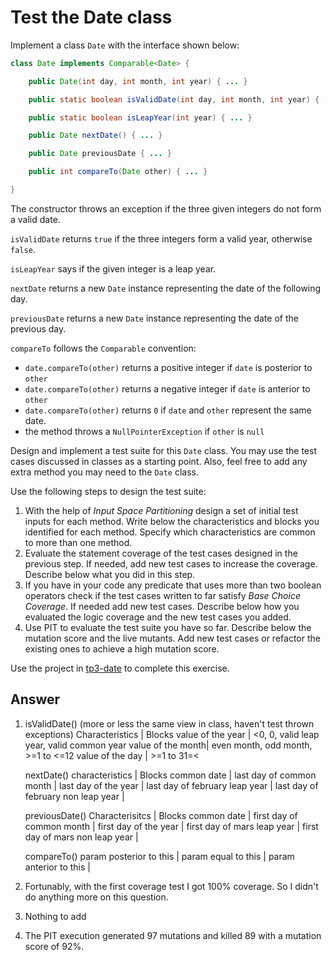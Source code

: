 # Test the Date class

Implement a class `Date` with the interface shown below:

```java
class Date implements Comparable<Date> {

    public Date(int day, int month, int year) { ... }

    public static boolean isValidDate(int day, int month, int year) { ... }

    public static boolean isLeapYear(int year) { ... }

    public Date nextDate() { ... }

    public Date previousDate { ... }

    public int compareTo(Date other) { ... }

}
```

The constructor throws an exception if the three given integers do not form a valid date.

`isValidDate` returns `true` if the three integers form a valid year, otherwise `false`.

`isLeapYear` says if the given integer is a leap year.

`nextDate` returns a new `Date` instance representing the date of the following day.

`previousDate` returns a new `Date` instance representing the date of the previous day.

`compareTo` follows the `Comparable` convention:

* `date.compareTo(other)` returns a positive integer if `date` is posterior to `other`
* `date.compareTo(other)` returns a negative integer if `date` is anterior to `other`
* `date.compareTo(other)` returns `0` if `date` and `other` represent the same date.
* the method throws a `NullPointerException` if `other` is `null` 

Design and implement a test suite for this `Date` class.
You may use the test cases discussed in classes as a starting point. 
Also, feel free to add any extra method you may need to the `Date` class.


Use the following steps to design the test suite:

1. With the help of *Input Space Partitioning* design a set of initial test inputs for each method. Write below the characteristics and blocks you identified for each method. Specify which characteristics are common to more than one method.
2. Evaluate the statement coverage of the test cases designed in the previous step. If needed, add new test cases to increase the coverage. Describe below what you did in this step.
3. If you have in your code any predicate that uses more than two boolean operators check if the test cases written to far satisfy *Base Choice Coverage*. If needed add new test cases. Describe below how you evaluated the logic coverage and the new test cases you added.
4. Use PIT to evaluate the test suite you have so far. Describe below the mutation score and the live mutants. Add new test cases or refactor the existing ones to achieve a high mutation score.

Use the project in [tp3-date](../code/tp3-date) to complete this exercise.

## Answer
1. isValidDate() (more or less the same view in class, haven't test thrown exceptions)
    Characteristics   | Blocks
    value of the year | <0, 0, valid leap year, valid common year
    value of the month| even month, odd month, >=1 to <=12
    value of the day  | >=1 to 31=<

    nextDate()
    characteristics | Blocks
    common date     |
    last day of common month |
    last day of the year |
    last day of february leap year |
    last day of february non leap year |

    previousDate()
    Characterisitcs | Blocks
    common date     |
    first day of common month |
    first day of the year |
    first day of mars leap year |
    first day of mars non leap year | 

    compareTo()
    param posterior to this |
    param equal to this |
    param anterior to this | 

2. Fortunably, with the first coverage test I got 100% coverage. So I didn't do anything more on this question.

3. Nothing to add

4. The PIT execution generated 97 mutations and killed 89 with a mutation score of 92%.

